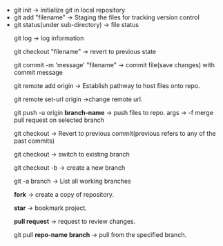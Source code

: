 <ul>
  <li>git init -> initialize git in local repository</li>

<li>git add "filename" -> Staging the files for tracking version control</li>

<li>git status(under sub-directory) -> file status</li>

git log -> log information

git checkout "filename" -> revert to previous state

git commit -m 'message' "filename" -> commit file(save changes) with commit message

git remote add origin <git repo url> -> Establish pathway to host files onto repo.

git remote set-url origin <git repo url> ->change remote url.

git push -u origin <b>branch-name</b> -> push files to repo. args -> -f merge pull request on selected branch

git checkout <commit-id> -> Revert to previous commit(previous refers to any of the past commits)

git checkout <branch-name> -> switch to existing branch

git checkout -b <new-branch> -> create a new branch

git -a branch -> List all working branches

<b>fork</b> -> create a copy of repository. 

<b>star</b> -> bookmark project.

<b>pull request</b> -> request to review changes.

git pull <b>repo-name</b> <b>branch</b> -> pull from the specified branch.
